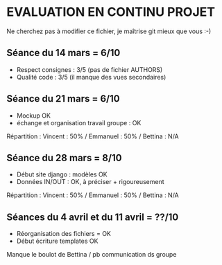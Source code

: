 # EVALUATION EN CONTINU PROJET

Ne cherchez pas à modifier ce fichier, je maîtrise git mieux que vous :-)

## Séance du 14 mars = 6/10
- Respect consignes : 3/5 (pas de fichier AUTHORS)
- Qualité code : 3/5 (il manque des vues secondaires)


## Séance du 21 mars = 6/10
- Mockup OK
- échange et organisation travail groupe : OK

Répartition : Vincent : 50% / Emmanuel : 50% / Bettina : N/A


## Séance du 28 mars =  8/10
- Début site django : modèles OK
- Données IN/OUT : OK, à préciser + rigoureusement

Répartition : Vincent : 50% / Emmanuel : 50% / Bettina : N/A

## Séances du 4 avril et du 11 avril = ??/10

- Réorganisation des fichiers = OK
- Début écriture templates OK

Manque le boulot de Bettina / pb communication ds groupe